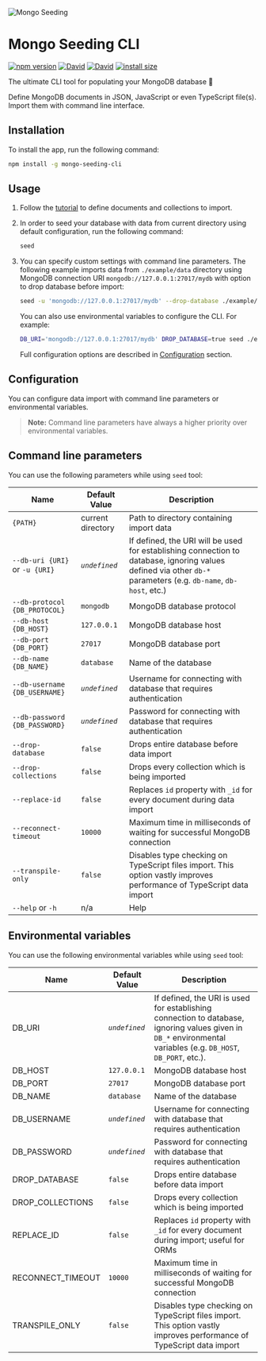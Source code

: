 ![Mongo Seeding](https://raw.githubusercontent.com/pkosiec/mongo-seeding/master/docs/assets/logo.png)

# Mongo Seeding CLI

[![npm version](https://badge.fury.io/js/mongo-seeding-cli.svg)](https://npmjs.org/package/mongo-seeding-cli) [![David](https://img.shields.io/david/pkosiec/mongo-seeding.svg?path=cli)]() [![David](https://img.shields.io/david/dev/pkosiec/mongo-seeding.svg?path=cli)]() [![install size](https://packagephobia.now.sh/badge?p=mongo-seeding-cli)](https://packagephobia.now.sh/result?p=mongo-seeding-cli)

The ultimate CLI tool for populating your MongoDB database :rocket: 

Define MongoDB documents in JSON, JavaScript or even TypeScript file(s). Import them with command line interface.

## Installation

To install the app, run the following command:

```bash
npm install -g mongo-seeding-cli
```

## Usage

1. Follow the [tutorial](https://github.com/pkosiec/mongo-seeding/blob/master/docs/import-data-definition.md) to define documents and collections to import.
1. In order to seed your database with data from current directory using default configuration, run the following command:

    ```bash
    seed
    ```

1. You can specify custom settings with command line parameters. The following example imports data from `./example/data` directory using MongoDB connection URI `mongodb://127.0.0.1:27017/mydb` with option to drop database before import:

    ```bash
    seed -u 'mongodb://127.0.0.1:27017/mydb' --drop-database ./example/data
    ```

    You can also use environmental variables to configure the CLI. For example:

    ```bash
    DB_URI='mongodb://127.0.0.1:27017/mydb' DROP_DATABASE=true seed ./example/data
    ```

    Full configuration options are described in [Configuration](#configuration) section.

## Configuration

You can configure data import with command line parameters or environmental variables.

> **Note:** Command line parameters have always a higher priority over environmental variables.

## Command line parameters

You can use the following parameters while using `seed` tool:

| Name        | Default Value  | Description         |
|-------------|----------------|---------------------|
| `{PATH}` | current directory | Path to directory containing import data |
| `--db-uri {URI}` or `-u {URI}` | *`undefined`* | If defined, the URI will be used for establishing connection to database, ignoring values defined via other `db-*` parameters (e.g. `db-name`, `db-host`, etc.)
| `--db-protocol {DB_PROTOCOL}` | `mongodb` | MongoDB database protocol |
| `--db-host {DB_HOST}` | `127.0.0.1` | MongoDB database host |
| `--db-port {DB_PORT}` | `27017` | MongoDB database port |
| `--db-name {DB_NAME}` | `database` | Name of the database |
| `--db-username {DB_USERNAME}` | *`undefined`*  | Username for connecting with database that requires authentication |
| `--db-password {DB_PASSWORD}` | *`undefined`*  | Password for connecting with database that requires authentication |
| `--drop-database` | `false` | Drops entire database before data import |
| `--drop-collections` | `false` | Drops every collection which is being imported |
| `--replace-id` | `false` | Replaces `id` property with `_id` for every document during data import |
| `--reconnect-timeout` | `10000` | Maximum time in milliseconds of waiting for successful MongoDB connection |
| `--transpile-only` | `false` | Disables type checking on TypeScript files import. This option vastly improves performance of TypeScript data import |
| `--help` or `-h` | n/a | Help

## Environmental variables

You can use the following environmental variables while using `seed` tool:

| Name        | Default Value  | Description         |
|-------------|----------------|---------------------|
| DB_URI | *`undefined`* | If defined, the URI is used for establishing connection to database, ignoring values given in `DB_*` environmental variables (e.g. `DB_HOST`, `DB_PORT`, etc.).
| DB_HOST | `127.0.0.1` | MongoDB database host |
| DB_PORT | `27017` | MongoDB database port |
| DB_NAME | `database` | Name of the database |
| DB_USERNAME | *`undefined`* | Username for connecting with database that requires authentication |
| DB_PASSWORD | *`undefined`* | Password for connecting with database that requires authentication |
| DROP_DATABASE | `false` | Drops entire database before data import |
| DROP_COLLECTIONS | `false` | Drops every collection which is being imported |
| REPLACE_ID | `false` | Replaces `id` property with `_id` for every document during import; useful for ORMs | 
| RECONNECT_TIMEOUT | `10000` | Maximum time in milliseconds of waiting for successful MongoDB connection |
| TRANSPILE_ONLY | `false` | Disables type checking on TypeScript files import. This option vastly improves performance of TypeScript data import |

